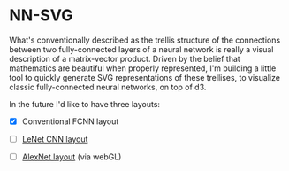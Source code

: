 NN-SVG
======

What's conventionally described as the trellis structure of the connections between two
fully-connected layers of a neural network is really a visual description of a matrix-vector product.
Driven by the belief that mathematics are beautiful when properly represented,
I'm building a little tool to quickly generate SVG representations of these trellises,
to visualize classic fully-connected neural networks, on top of d3.


In the future I'd like to have three layouts:
- [x] Conventional FCNN layout
- [ ] [LeNet CNN layout](https://www.pyimagesearch.com/wp-content/uploads/2016/06/lenet_architecture.png)
- [ ] [AlexNet layout](http://www.mdpi.com/remotesensing/remotesensing-09-00848/article_deploy/html/images/remotesensing-09-00848-g001.png) (via webGL)


<!-- TODO
	- add bias units option
 -->
